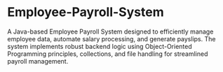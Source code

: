 # Employee-Payroll-System
A Java-based Employee Payroll System designed to efficiently manage employee data, automate salary processing, and generate payslips. The system implements robust backend logic using Object-Oriented Programming principles, collections, and file handling for streamlined payroll management.
